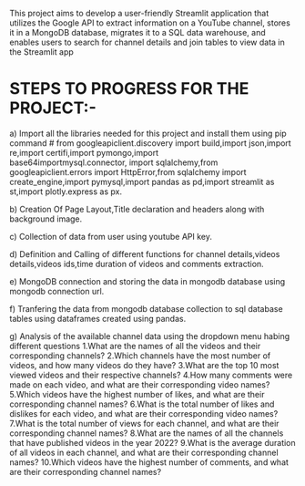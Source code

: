 This project aims to develop a user-friendly Streamlit application that utilizes the Google API to extract information on a YouTube channel, stores it in a MongoDB database, migrates it to a SQL data warehouse, and enables users to search for channel details and join tables to view data in the Streamlit app

# STEPS TO PROGRESS FOR THE PROJECT:-
a) Import all the libraries needed for this project and install them using pip command
      # from googleapiclient.discovery import build,import json,import re,import certifi,import pymongo,import             
         base64importmysql.connector,
       import sqlalchemy,from googleapiclient.errors import HttpError,from sqlalchemy import create_engine,import pymysql,import pandas 
       as pd,import streamlit as st,import plotly.express as px.
       
b) Creation Of Page Layout,Title declaration and headers along with background image.

c) Collection of data from user using youtube API key.

d) Definition and Calling of different functions for channel details,videos details,videos ids,time duration of videos and comments           extraction.

e) MongoDB connection and storing the data in mongodb database using mongodb connection url.

f) Tranfering the data from mongodb database collection to sql database tables using dataframes created using pandas.

g) Analysis of the available channel data using the dropdown menu habing different questions
      1.What are the names of all the videos and their corresponding channels?
      2.Which channels have the most number of videos, and how many videos do they have?
      3.What are the top 10 most viewed videos and their respective channels?
      4.How many comments were made on each video, and what are their corresponding video names?
      5.Which videos have the highest number of likes, and what are their corresponding channel names?
      6.What is the total number of likes and dislikes for each video, and what are their corresponding video names?
      7.What is the total number of views for each channel, and what are their corresponding channel names?
      8.What are the names of all the channels that have published videos in the year 2022?
      9.What is the average duration of all videos in each channel, and what are their corresponding channel names?
      10.Which videos have the highest number of comments, and what are their corresponding channel names?
